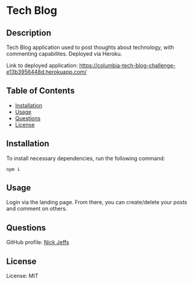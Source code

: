 # Tech Blog

## Description 

Tech Blog application used to post thoughts about technology, with commenting capabilites. Deployed via Heroku.

Link to deployed application: https://columbia-tech-blog-challenge-e13b3956448d.herokuapp.com/


## Table of Contents

- [Installation](#installation)
- [Usage](#usage)
- [Questions](#questions)
- [License](#license)

## Installation

To install necessary dependencies, run the following command:

```npm i```

## Usage

Login via the landing page. From there, you can create/delete your posts and comment on others.

## Questions
GitHub profile: [Nick Jeffs](https://github.com/konawave)

## License 
License: MIT
